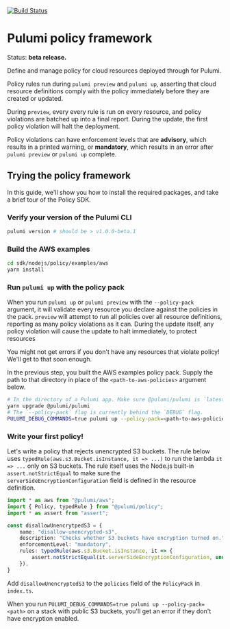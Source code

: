 [![Build Status](https://travis-ci.com/pulumi/pulumi-policy.svg?token=eHg7Zp5zdDDJfTjY8ejq&branch=master)](https://travis-ci.com/pulumi/pulumi-policy)

# Pulumi policy framework

Status: **beta release.**

Define and manage policy for cloud resources deployed through for Pulumi.

Policy rules run during `pulumi preview` and `pulumi up`, asserting that cloud resource definitions
comply with the policy immediately before they are created or updated.

During `preview`, every every rule is run on every resource, and policy violations are batched up
into a final report. During the update, the first policy violation will halt the deployment.

Policy violations can have enforcement levels that are **advisory**, which results in a printed
warning, or **mandatory**, which results in an error after `pulumi preview` or `pulumi up` complete.

## Trying the policy framework

In this guide, we'll show you how to install the required packages, and take a brief tour of the
Policy SDK.

### Verify your version of the Pulumi CLI

```sh
pulumi version # should be > v1.0.0-beta.1
```

### Build the AWS examples

```sh
cd sdk/nodejs/policy/examples/aws
yarn install
```

### Run `pulumi up` with the policy pack

When you run `pulumi up` or `pulumi preview` with the `--policy-pack` argument, it will validate
every resource you declare against the policies in the pack. `preview` will attempt to run all
policies over all resource definitions, reporting as many policy violations as it can. During the
update itself, any policy violation will cause the update to halt immediately, to protect resources

You might not get errors if you don't have any resources that violate policy!
We'll get to that soon enough.

In the previous step, you built the AWS examples policy pack. Supply the path to that directory in
place of the `<path-to-aws-policies>` argument below.

```sh
# In the directory of a Pulumi app. Make sure @pulumi/pulumi is `latest`!
yarn upgrade @pulumi/pulumi
# The `--policy-pack` flag is currently behind the `DEBUG` flag.
PULUMI_DEBUG_COMMANDS=true pulumi up --policy-pack=<path-to-aws-policies>
```

### Write your first policy!

Let's write a policy that rejects unencrypted S3 buckets. The rule below uses
`typedRule(aws.s3.Bucket.isInstance, it => ...)` to run the lambda `it => ...` only on S3 buckets.
The rule itself uses the Node.js built-in `assert.notStrictEqual` to make sure the
`serverSideEncryptionConfiguration` field is defined in the resource definition.

```typescript
import * as aws from "@pulumi/aws";
import { Policy, typedRule } from "@pulumi/policy";
import * as assert from "assert";

const disallowUnencrytpedS3 = {
    name: "disallow-unencrypted-s3",
    description: "Checks whether S3 buckets have encryption turned on.",
    enforcementLevel: "mandatory",
    rules: typedRule(aws.s3.Bucket.isInstance, it => {
        assert.notStrictEqual(it.serverSideEncryptionConfiguration, undefined);
    }),
}
```

Add `disallowUnencryptedS3` to the `policies` field of the `PolicyPack` in `index.ts`.

When you run `PULUMI_DEBUG_COMMANDS=true pulumi up --policy-pack=<path>` on a stack with public S3 buckets, you'll get an error
if they don't have encryption enabled.
